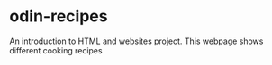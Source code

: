 # odin-recipes
An introduction to HTML and websites project. This webpage shows different cooking recipes
